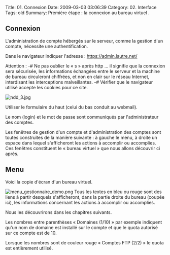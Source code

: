 Title: 01. Connexion 
Date: 2009-03-03 03:06:39
Category: 02. Interface
Tags: old
Summary: Première étape : la connexion au bureau virtuel  . 

## Connexion
L'administration de compte hébergés sur le serveur, comme la gestion d'un compte, nécessite une authentification.

Dans le navigateur indiquer l'adresse :
https://admin.lautre.net/  

Attention : 
-# Ne pas oublier le « s » après http ... il signifie que la connexion sera sécurisée, les informations échangées entre le serveur et la machine de bureau circuleront chiffrées, et non en clair sur le réseau Internet, interdisant les interceptions malveillantes.
-# Vérifier que le navigateur utilisé accepte les cookies pour ce site.

<img src="/img/ndd_3.jpg" title="to complete" alt="ndd_3.jpg" />

Utiliser le formulaire du haut (celui du bas conduit au webmail).

Le nom (login) et le mot de passe sont communiqués par l'administrateur des comptes.

Les fenêtres de gestion d'un compte et d'administration des comptes sont toutes  construites de la manière suivante : à gauche le menu, à droite un espace dans lequel s'afficheront les actions à accomplir ou accomplies.
Ces fenêtres constituent le « bureau virtuel » que nous allons découvrir ci après.

## Menu

Voici la copie d'écran d'un bureau virtuel.

<img src="/img/menu_gestionnaire_demo.png" title="to complete" alt="menu_gestionnaire_demo.png" />  Tous les textes en bleu ou rouge sont des liens à partir desquels s'afficheront, dans la partie droite du bureau (coupée ici), les informations concernant les actions à accomplir ou accomplies.

Nous les découvrirons dans les chapitres suivants.

Les nombres entre parenthèses « Domaines (1/10) » par exemple indiquent qu'un nom de domaine est installé sur le compte et que le quota autorisé sur ce compte est de 10.

Lorsque les nombres sont de couleur rouge « Comptes FTP (2/2) » le quota est entièrement utilisé.

